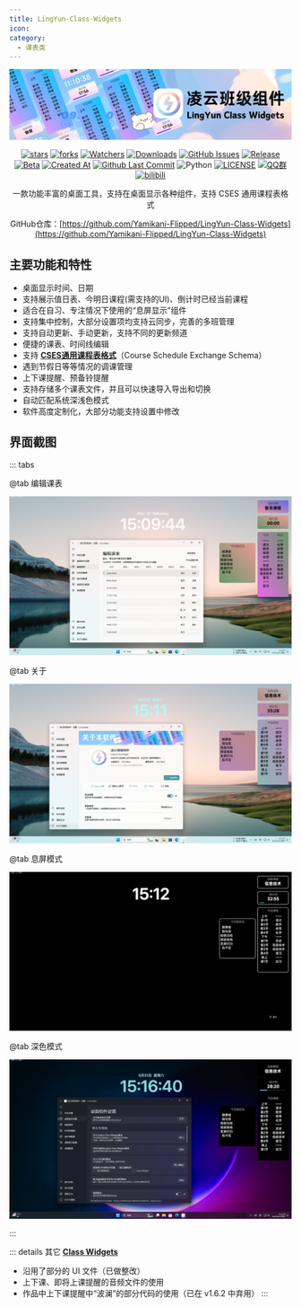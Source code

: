 ```yaml
---
title: LingYun-Class-Widgets
icon: 
category:
  - 课表类
---
```


<div align="center">

![Banner](https://raw.githubusercontent.com/Yamikani-Flipped/LingYun-Class-Widgets/main/Resource/png/%E5%87%8C%E4%BA%91%E7%8F%AD%E7%BA%A7%E7%BB%84%E4%BB%B6.png)

[![stars](https://img.shields.io/github/stars/Yamikani-Flipped/LingYun-Class-Widgets?label=Stars)](https://github.com/Yamikani-Flipped/LingYun-Class-Widgets) [![forks](https://img.shields.io/github/forks/Yamikani-Flipped/LingYun-Class-Widgets?label=Forks)](https://github.com/Yamikani-Flipped/LingYun-Class-Widgets) [![Watchers](https://img.shields.io/github/watchers/Yamikani-Flipped/LingYun-Class-Widgets?style=social)](https://github.com/Yamikani-Flipped/LingYun-Class-Widgets/watchers) [![Downloads](https://img.shields.io/github/downloads/Yamikani-Flipped/LingYun-Class-Widgets/total?style=social&label=Downloads&logo=github)](https://github.com/Yamikani-Flipped/LingYun-Class-Widgets/releases/latest) [![GitHub Issues](https://img.shields.io/github/issues-search/Yamikani-Flipped/LingYun-Class-Widgets?query=is%3Aopen&style=flat&logo=github&label=Issues&color=%233fb950)](https://github.com/Yamikani-Flipped/LingYun-Class-Widgets/issues) [![Release](https://img.shields.io/github/v/release/Yamikani-Flipped/LingYun-Class-Widgets?style=flat&color=%233fb950&label=正式版)](https://github.com/Yamikani-Flipped/LingYun-Class-Widgets/releases/latest)  [![Beta](https://img.shields.io/github/v/release/Yamikani-Flipped/LingYun-Class-Widgets?include_prereleases&style=flat&label=测试版)](https://github.com/Yamikani-Flipped/LingYun-Class-Widgets/releases) [![Created At](https://img.shields.io/github/created-at/Yamikani-Flipped/LingYun-Class-Widgets)](https://github.com/Yamikani-Flipped/LingYun-Class-Widgets) [![Github Last Commit](https://img.shields.io/github/last-commit/Yamikani-Flipped/LingYun-Class-Widgets)](https://github.com/Yamikani-Flipped/LingYun-Class-Widgets/commits/main/) ![Python](https://img.shields.io/badge/Python-3776AB?logo=python&logoColor=white&style=flat) [![LICENSE](https://img.shields.io/badge/License-GPL--3.0-red.svg "LICENSE")](https://github.com/Yamikani-Flipped/LingYun-Class-Widgets/blob/main/LICENSE) [![QQ群](https://img.shields.io/badge/-QQ%E7%BE%A4%EF%BD%9C917509031-blue?style=flat&logo=QQ)](https://qm.qq.com/q/BDeDL7K8kE) [![bilibili](https://img.shields.io/badge/-UP%E4%B8%BB%EF%BD%9C%E7%8E%8B%E6%A3%8B%E7%88%B1%E7%A7%91%E6%8A%80-%23FB7299?style=flat&logo=bilibili)](https://space.bilibili.com/627622081)

一款功能丰富的桌面工具，支持在桌面显示各种组件，支持 CSES 通用课程表格式

GitHub仓库：[https://github.com/Yamikani-Flipped/LingYun-Class-Widgets](https://github.com/Yamikani-Flipped/LingYun-Class-Widgets)

<SiteInfo
  name="LingYun-Class-Widgets 官网"
  desc="临时官网，建设中"
  url="https://lingyun-6e2.pages.dev/)"
  logo="https://raw.githubusercontent.com/Yamikani-Flipped/LingYun-Class-Widgets/main/LINGYUN.ico"
  repo="https://github.com/Yamikani-Flipped/LingYun-Class-Widgets"
  preview=""
/>

</div>

<BiliBili bvid="BV1hGrnYDEhN" />

## 主要功能和特性
- 桌面显示时间、日期
- 支持展示值日表、今明日课程(需支持的UI)、倒计时已经当前课程
- 适合在自习、专注情况下使用的“息屏显示”组件
- 支持集中控制，大部分设置项均支持云同步，完善的多班管理
- 支持自动更新、手动更新，支持不同的更新频道
- 便捷的课表、时间线编辑
- 支持 [**CSES通用课程表格式**](https://github.com/SmartTeachCN/CSES)（Course Schedule Exchange Schema）
- 遇到节假日等等情况的调课管理
- 上下课提醒、预备铃提醒
- 支持存储多个课表文件，并且可以快速导入导出和切换
- 自动匹配系统深浅色模式
- 软件高度定制化，大部分功能支持设置中修改

## 界面截图
::: tabs

@tab 编辑课表

![编辑课表](https://raw.githubusercontent.com/Yamikani-Flipped/LingYun-Class-Widgets/main/Resource/png/png1.png)

@tab 关于

![关于](https://raw.githubusercontent.com/Yamikani-Flipped/LingYun-Class-Widgets/main/Resource/png/png2.png)

@tab 息屏模式

![息屏模式](https://raw.githubusercontent.com/Yamikani-Flipped/LingYun-Class-Widgets/main/Resource/png/png3.png)

@tab 深色模式

![深色模式](https://raw.githubusercontent.com/Yamikani-Flipped/LingYun-Class-Widgets/main/Resource/png/png4.png)

:::

::: details 其它
[**Class Widgets**](https://github.com/Class-Widgets/Class-Widgets)

- 沿用了部分的 UI 文件（已做整改）
- 上下课、即将上课提醒的音频文件的使用
- 作品中上下课提醒中“波澜”的部分代码的使用（已在 v1.6.2 中弃用）
:::